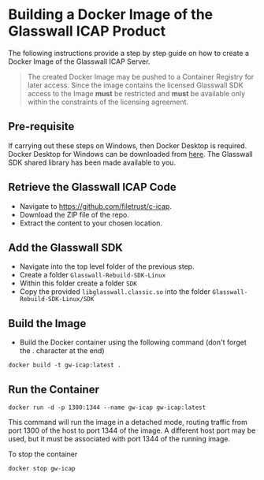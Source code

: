 # Building a Docker Image of the Glasswall ICAP Product
 
The following instructions provide a step by step guide on how to create a Docker Image of the Glasswall ICAP Server.

> The created Docker Image may be pushed to a Container Registry for later access. Since the image contains the licensed Glasswall SDK access to the Image **must** be restricted and **must** be available only within the constraints of the licensing agreement.
 
## Pre-requisite
If carrying out these steps on Windows, then Docker Desktop is required. Docker Desktop for Windows can be downloaded from [here](https://docs.docker.com/docker-for-windows/install/).
The Glasswall SDK shared library has been made available to you.

## Retrieve the Glasswall ICAP Code
 
- Navigate to  https://github.com/filetrust/c-icap. 
- Download the ZIP file of the repo.
- Extract the content to your chosen location.
 
## Add the Glasswall SDK
- Navigate into the top level folder of the previous step.
- Create a folder `Glasswall-Rebuild-SDK-Linux`
- Within this folder create a folder `SDK`
- Copy the provided `libglasswall.classic.so` into the folder `Glasswall-Rebuild-SDK-Linux/SDK`

## Build the Image
- Build the Docker container using the following command (don't forget the . character at the end)
```
docker build -t gw-icap:latest .
```

## Run the Container
```
docker run -d -p 1300:1344 --name gw-icap gw-icap:latest
```
This command will run the image in a detached mode, routing traffic from port 1300 of the host to port 1344 of the image. A different host port may be used, but it must be associated with port 1344 of the running image.

To stop the container
```
docker stop gw-icap 
``` 